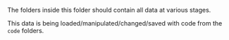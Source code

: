 The folders inside this folder should contain all data at various stages.

This data is being loaded/manipulated/changed/saved with code from the `code` folders.
